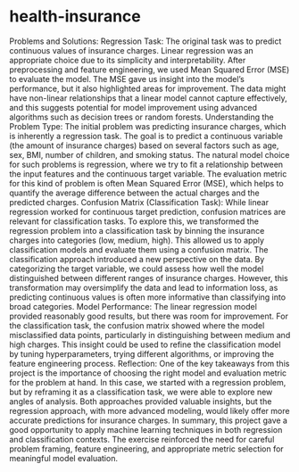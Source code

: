 # health-insurance
Problems and Solutions:
Regression Task: The original task was to predict continuous values of insurance charges. Linear regression was an appropriate choice due to its simplicity and interpretability. After preprocessing and feature engineering, we used Mean Squared Error (MSE) to evaluate the model. The MSE gave us insight into the model’s performance, but it also highlighted areas for improvement. The data might have non-linear relationships that a linear model cannot capture effectively, and this suggests potential for model improvement using advanced algorithms such as decision trees or random forests.
Understanding the Problem Type: The initial problem was predicting insurance charges, which is inherently a regression task. The goal is to predict a continuous variable (the amount of insurance charges) based on several factors such as age, sex, BMI, number of children, and smoking status. The natural model choice for such problems is regression, where we try to fit a relationship between the input features and the continuous target variable. The evaluation metric for this kind of problem is often Mean Squared Error (MSE), which helps to quantify the average difference between the actual charges and the predicted charges.
Confusion Matrix (Classification Task): While linear regression worked for continuous target prediction, confusion matrices are relevant for classification tasks. To explore this, we transformed the regression problem into a classification task by binning the insurance charges into categories (low, medium, high). This allowed us to apply classification models and evaluate them using a confusion matrix.
The classification approach introduced a new perspective on the data. By categorizing the target variable, we could assess how well the model distinguished between different ranges of insurance charges. However, this transformation may oversimplify the data and lead to information loss, as predicting continuous values is often more informative than classifying into broad categories.
Model Performance: The linear regression model provided reasonably good results, but there was room for improvement. For the classification task, the confusion matrix showed where the model misclassified data points, particularly in distinguishing between medium and high charges. This insight could be used to refine the classification model by tuning hyperparameters, trying different algorithms, or improving the feature engineering process.
Reflection:
One of the key takeaways from this project is the importance of choosing the right model and evaluation metric for the problem at hand. In this case, we started with a regression problem, but by reframing it as a classification task, we were able to explore new angles of analysis. Both approaches provided valuable insights, but the regression approach, with more advanced modeling, would likely offer more accurate predictions for insurance charges.
In summary, this project gave a good opportunity to apply machine learning techniques in both regression and classification contexts. The exercise reinforced the need for careful problem framing, feature engineering, and appropriate metric selection for meaningful model evaluation.




